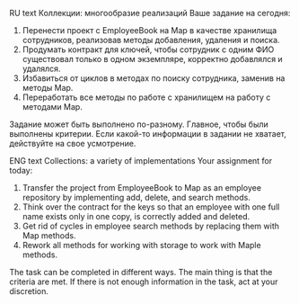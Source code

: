 RU text
Коллекции: многообразие реализаций
Ваше задание на сегодня: 

1. Перенести проект с EmployeeBook на Map в качестве хранилища сотрудников, реализовав методы добавления, удаления и поиска.
2. Продумать контракт для ключей, чтобы сотрудник с одним ФИО существовал только в одном экземпляре, корректно добавлялся и удалялся.
3. Избавиться от циклов в методах по поиску сотрудника, заменив на методы Map.
4. Переработать все методы по работе с хранилищем на работу с методами Map.

Задание может быть выполнено по-разному. Главное, чтобы были выполнены критерии. Если какой-то информации в задании не хватает, действуйте на свое усмотрение.

ENG text
Collections: a variety of implementations
Your assignment for today: 

1. Transfer the project from EmployeeBook to Map as an employee repository by implementing add, delete, and search methods.
2. Think over the contract for the keys so that an employee with one full name exists only in one copy, is correctly added and deleted.
3. Get rid of cycles in employee search methods by replacing them with Map methods.
4. Rework all methods for working with storage to work with Maple methods.

The task can be completed in different ways. The main thing is that the criteria are met. If there is not enough information in the task, act at your discretion.
